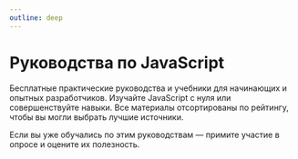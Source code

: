 ```yaml
---
outline: deep
---
```


# Руководства по JavaScript

Бесплатные практические руководства и учебники для начинающих и опытных разработчиков. Изучайте JavaScript с нуля или совершенствуйте навыки. Все материалы отсортированы по рейтингу, чтобы вы могли выбрать лучшие источники.

Если вы уже обучались по этим руководствам — примите участие в опросе и оцените их полезность.